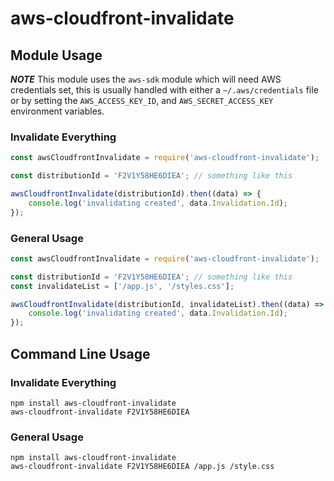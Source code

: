 # aws-cloudfront-invalidate

## Module Usage

_**NOTE**_ This module uses the `aws-sdk` module which will need AWS credentials set, this is usually handled with either a `~/.aws/credentials` file or by setting the `AWS_ACCESS_KEY_ID`, and `AWS_SECRET_ACCESS_KEY` environment variables.

### Invalidate Everything

```javascript
const awsCloudfrontInvalidate = require('aws-cloudfront-invalidate');

const distributionId = 'F2V1Y58HE6DIEA'; // something like this

awsCloudfrontInvalidate(distributionId).then((data) => {
	console.log('invalidating created', data.Invalidation.Id);
});
```

### General Usage

```javascript
const awsCloudfrontInvalidate = require('aws-cloudfront-invalidate');

const distributionId = 'F2V1Y58HE6DIEA'; // something like this
const invalidateList = ['/app.js', '/styles.css'];

awsCloudfrontInvalidate(distributionId, invalidateList).then((data) => {
	console.log('invalidating created', data.Invalidation.Id);
});
```

## Command Line Usage

### Invalidate Everything

```
npm install aws-cloudfront-invalidate
aws-cloudfront-invalidate F2V1Y58HE6DIEA
```

### General Usage

```
npm install aws-cloudfront-invalidate
aws-cloudfront-invalidate F2V1Y58HE6DIEA /app.js /style.css
```
